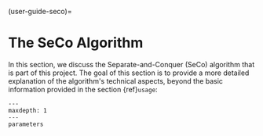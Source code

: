 (user-guide-seco)=

# The SeCo Algorithm

In this section, we discuss the Separate-and-Conquer (SeCo) algorithm that is part of this project. The goal of this section is to provide a more detailed explanation of the algorithm's technical aspects, beyond the basic information provided in the section {ref}`usage`:

```{toctree}
---
maxdepth: 1
---
parameters
```
